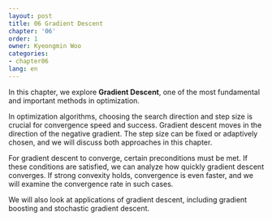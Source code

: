 ```yaml
---
layout: post
title: 06 Gradient Descent
chapter: '06'
order: 1
owner: Kyeongmin Woo
categories:
- chapter06
lang: en
---
```


In this chapter, we explore **Gradient Descent**, one of the most fundamental and important methods in optimization. 

In optimization algorithms, choosing the search direction and step size is crucial for convergence speed and success. Gradient descent moves in the direction of the negative gradient. The step size can be fixed or adaptively chosen, and we will discuss both approaches in this chapter.

For gradient descent to converge, certain preconditions must be met. If these conditions are satisfied, we can analyze how quickly gradient descent converges. If strong convexity holds, convergence is even faster, and we will examine the convergence rate in such cases.

We will also look at applications of gradient descent, including gradient boosting and stochastic gradient descent.